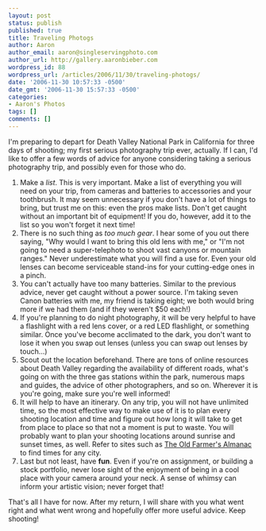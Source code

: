 ```yaml
---
layout: post
status: publish
published: true
title: Traveling Photogs
author: Aaron
author_email: aaron@singleservingphoto.com
author_url: http://gallery.aaronbieber.com
wordpress_id: 88
wordpress_url: /articles/2006/11/30/traveling-photogs/
date: '2006-11-30 10:57:33 -0500'
date_gmt: '2006-11-30 15:57:33 -0500'
categories:
- Aaron's Photos
tags: []
comments: []
---
```

I'm preparing to depart for Death Valley National Park in California for
three days of shooting; my first serious photography trip ever,
actually. If I can, I'd like to offer a few words of advice for anyone
considering taking a serious photography trip, and possibly even for
those who do.

1.  Make a <span style="font-style: italic">list</span>. This is
    very important. Make a list of everything you will need on your
    trip, from cameras and batteries to accessories and your toothbrush.
    It may seem unnecessary if you don't have a lot of things to bring,
    but trust me on this: even the pros make lists. Don't get caught
    without an important bit of equipment! If you do, however, add it to
    the list so you won't forget it next time!
2.  There is no such thing as *too much gear*. I hear some of you out
    there saying, "Why would I want to bring this old lens with me," or
    "I'm not going to need a super-telephoto to shoot vast canyons or
    mountain ranges." Never underestimate what you will find a use for.
    Even your old lenses can become serviceable stand-ins for your
    cutting-edge ones in a pinch.
3.  You can't actually have too many batteries. Similar to the previous
    advice, never get caught without a power source. I'm taking seven
    Canon batteries with me, my friend is taking eight; we both would
    bring more if we had them (and if they weren't \$50 each!)
4.  If you're planning to do night photography, it will be very helpful
    to have a flashlight with a red lens cover, or a red LED flashlight,
    or something similar. Once you've become acclimated to the dark, you
    don't want to lose it when you swap out lenses (unless you can swap
    out lenses by touch...)
5.  Scout out the location beforehand. There are tons of online
    resources about Death Valley regarding the availability of different
    roads, what's going on with the three gas stations within the park,
    numerous maps and guides, the advice of other photographers, and
    so on. Wherever it is you're going, make sure you're well informed!
6.  It will help to have an itinerary. On any trip, you will not have
    unlimited time, so the most effective way to make use of it is to
    plan every shooting location and time and figure out how long it
    will take to get from place to place so that not a moment is put
    to waste. You will probably want to plan your shooting locations
    around sunrise and sunset times, as well. Refer to sites such as
    [The Old Farmer's
    Almanac](http://www.almanac.com/rise/ "The Old Farmer's Almanac") to
    find times for any city.
7.  Last but not least, have **fun**. Even if you're on assignment, or
    building a stock portfolio, never lose sight of the enjoyment of
    being in a cool place with your camera around your neck. A sense of
    whimsy can inform your artistic vision; never forget that!

That's all I have for now. After my return, I will share with you what
went right and what went wrong and hopefully offer more useful advice.
Keep shooting!
